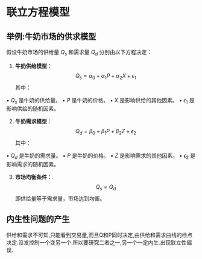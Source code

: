 
# 联立方程模型

## 举例:**牛奶市场的供求模型**

假设牛奶市场的供给量 $Q_s$ 和需求量 $Q_d$ 分别由以下方程决定：

1. **牛奶供给模型**：
$$Q_s = \alpha_0 + \alpha_1 P + \alpha_2 X + \epsilon_1$$
其中：

• $Q_s$ 是牛奶的供给量。
• $P$ 是牛奶的价格。
• $X$ 是影响供给的其他因素。
• $\epsilon_1$ 是影响供给的随机因素。

2. **牛奶需求模型**：
$$Q_d = \beta_0 + \beta_1 P + \beta_2 Z + \epsilon_2$$
其中：

• $Q_d$ 是牛奶的需求量。
• $P$ 是牛奶的价格。
• $Z$ 是影响需求的其他因素。
• $\epsilon_2$ 是影响需求的随机因素。

3. **市场均衡条件**：
$$Q_s = Q_d$$
即供给量等于需求量，市场达到均衡。

## **内生性问题的产生**

供给和需求不可知,只能看到交易量,而且Q和P同时决定,由供给和需求曲线的检点决定.没发控制一个变另一个.所以要研究二者之一,另一个一定内生.出现联立性偏误.

哪怕两个方程往里带入,是可以消除内生性变量,可以估计了,但是算出来的东西不反映经济学关系.反映外生变量最终影响解释变量的程度.这样的方程是个简约方程.原来的方程组叫做结构方程.结构方程可以直接量化经济传导关系,但是不可识别.

==如果一个变量的变化经过方程系统的传导后又影响了它本身,那么这个变量就是内生变量==

在上述模型中，价格 $P$ 既出现在供给方程中，也出现在需求方程中。价格 $P$ 同时受到供给
和需求的影响，是一个内生变量。内生性问题的产生原因如下：

1. **相互影响**：供给量和需求量都是价格 $P$ 的函数，而价格 $P$ 又由供给量和需求量共同决定。这种相互影响导致了价格 $P$ 与误差项 $\epsilon_1$ 和 $\epsilon_2$ 相关，从而引起内生性问题。
2. **误差项相关性**：由于价格 $P$ 是由供给和需求共同决定的，所以 $P$ 与 $\epsilon_1$ 和 $\epsilon_2$ 相关，导致解释变量与误差项相关，违反了经典回归模型的假设。

# 豪斯曼检验

## **豪斯曼设定检验**：

• 以凯恩斯宏观模型为例，假设我们有如下方程：

$$C_t = \beta_0 + \beta_1 Y_{t} + \beta_2 C_{t-1} + \epsilon_t $$$$I_t = \alpha_0 + \alpha_1 Y_t + \alpha_2 Y_{t-1} + u_t $$$$Y_t = C_t + I_t$$
• 其中，$Y_t$ 是内生变量，检验 $Y_t$ 与 $\epsilon_t$ 相关。

## **豪斯曼检验的具体步骤**

1. **第一步：将 $Y_t$ 表示为模型所有前定变量的简约式**：
$$Y_t = \pi_0 + \pi_1 C_{t-1} + \pi_2 Y_{t-1} + \omega_t$$
• 由于前定变量 $C_{t-1}$ 和 $Y_{t-1}$ 与误差项 $\epsilon_t$ 不相关，因此检验 $Y_t$ 是否与 $\epsilon_t$ 相关即可转化为检验式中误差项 $\omega_t$ 是否与结构误差 $\epsilon_t$ 相关。

2. **第二步：设定辅助回归模型**：
$$\epsilon_t = \rho \omega_t + v_t$$
• 模型联立性检验转化为检验参数 $\rho$ 是否显著为0。如果 $\rho$ 为0，说明 $\omega_t$ 与 $\epsilon_t$ 不相关，反之相关。

3. **第三步：将辅助回归模型代入原方程**：
$$C_t = \beta_0 + \beta_1 Y_{t} + \beta_2 C_{t-1} + \rho \omega_t + v_t$$
• 联立性检验即是检验方程中系数 $\rho$ 是否显著异于0。

4. **具体操作**：

• 简约式误差 $\omega_t$ 通常是不可观察的，因此需要对方程进行回归，得到 $\omega_t$ 的估计值，然后再将其代入方程进行回归，并对参数 $\rho$ 进行 $t$ 检验。


# 内生性

**OLS估计量**

$$ \hat{\beta}_{OLS} = (X’X)^{-1} X’Y = \beta + (X’X)^{-1} X’\epsilon $$  
这个公式表示的是普通最小二乘法（OLS）的估计量。

**偏误**

$$ Bias(\hat{\beta}) = E[(X’X)^{-1} X’\epsilon] $$  
这个公式表示的是OLS估计量的偏误。

• $Bias(\hat{\beta})$：估计量的偏误。
• $E[(X’X)^{-1} X’\epsilon]$：期望值。

如果$X$是严格外生的：
$$ E[(X’X)^{-1} X’\epsilon] = 0 $$
如果$X$是弱外生的：
$$ \text{plim}_{N \to \infty} (X’X)^{-1} X’\epsilon = 0 $$
其中，$\text{plim}$表示渐进概率极限。

**外生变量的系数估计量**

对于回归模型：
$$ y_t = \beta_0 + \beta_1 x_{1t} + \beta_2 x_{2t} + \epsilon_t $$

假设：

• $E[x_{1t}\epsilon_t] = 0$ 表示$x_1$是外生的。
• $E[x_{2t}\epsilon_t] \neq 0$ 表示$x_2$是内生的。

在这种情况下：

• $\text{plim}_{N \to \infty} \hat{\beta}_1 = \beta_1$
• $\text{plim}_{N \to \infty} \hat{\beta}_2 \neq \beta_2$

这意味着，当变量是内生时，OLS估计量将是有偏的和不一致的。

==并且内生性的传染性极强,如果X1和误差项无关.X2有偏,X1X2相关的话X1也会是有偏的==

# IV工具变量与2SLS两阶段最小二乘法

==IV工具变量是个总的步骤,使用与当前存在内生性的变量有关但是和残差项无关的工具变量代替存在内生性的解释变量.如果工具变量和存在内生性的解释变量之间相关性好,就只用一人找一个就行(恰好识别),就用IV估计就行.如果找的多.使用了多于原来的解释变量个数的工具变量的话(过度识别),就使用两阶段最小二乘法去估计==

**IV估计量的计算过程**

假设我们有一个简单的线性回归模型：

$$ Y = \beta_0 + \beta_1 X + \epsilon $$

其中，$X$ 是内生变量，即 $E[X’\epsilon] \neq 0$。  

**1. 选择工具变量**

选择满足相关性和外生性条件的工具变量 $Z$，例如 $Z$ 是一个与 $X$ 相关但与 $\epsilon$ 不相关的变量。

**2. 两阶段最小二乘法（2SLS）**

两阶段最小二乘法（2SLS）是IV估计的一种常用方法。其具体步骤如下  

**第一阶段回归**

将==内生解释变量 $X$ 用工具变量 $Z$ 进行回归==，得到内生解释变量的预测值 $\hat{X}$：
  
$$ X = \pi_0 + \pi_1 Z + v $$

估计得到 $\hat{X}$：

$$ \hat{X} = \hat{\pi}_0 + \hat{\pi}_1 Z $$

**第二阶段回归**

用第一阶段得到的预测值 $\hat{X}$ 代替原内生变量 $X$，进行第二阶段回归，得到回归系数估计值 $\hat{\beta}$：
$$ Y = \beta_0 + \beta_1 \hat{X} + \epsilon $$

**3. IV估计量公式**

在样本矩条件下，IV估计量可以表示为：
$$ \hat{\beta}_{IV} = (Z’X)^{-1} Z’Y $$
在过度识别的情况下（即工具变量的数量大于内生变量的数量），使用两阶段最小二乘法（2SLS）进行估计：
$$ \hat{\beta}_{2SLS} = (X’Z(Z’Z)^{-1}Z’X)^{-1} X’Z(Z’Z)^{-1}Z’Y $$

==牺牲精度(方差增大)来获得更小的偏误,需要在二者做出选择.==


















